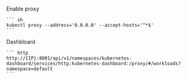 Enable proxy

    ``` sh
    kubectl proxy --address='0.0.0.0' --accept-hosts='^*$'
    ```

Dashbloard

    ``` http
    http://{IP}:8001/api/v1/namespaces/kubernetes-dashboard/services/http:kubernetes-dashboard:/proxy/#/workloads?namespace=default
    ```